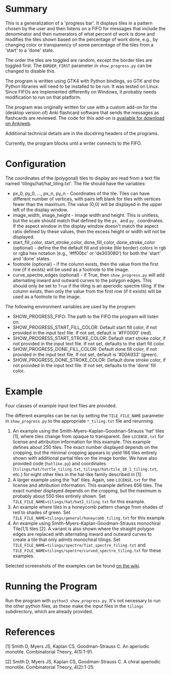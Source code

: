 # Summary

This is a generalization of a 'progress bar'.
It displays tiles in a pattern chosen by the user and then
listens on a FIFO for messages that include the denominator and
then numerators of what percent of work is done and modifies
the tiles shown based on the percentage of work done, e.g., by
changing color or transparency of some percentage of the tiles
from a 'start' to a 'done' state.

The order the tiles are toggled are random, except the border
tiles are toggled first. The `BORDER_FIRST` parameter in `show_progress.py`
can be changed to disable this.

The program is written using GTK4 with Python bindings, so GTK
and the Python libraries will need to be installed to be run.
It was tested on Linux. Since FIFOs are implemented differently
on Windows, it probably needs modification to run on that platform.

The program was originally written for use with a custom add-on
for the (desktop version of) Anki flashcard software that
sends the messages as flashcards are reviewed. The code for this
add-on is [available for download on Ankiweb](https://ankiweb.net/shared/info/1300160579).

Additional technical details are in the docstring headers of the
programs.

Currently, the program blocks until a writer connects to the FIFO.

# Configuration

The coordinates of the (polygonal) tiles to display are read from
a text file named 'tilings/hat/hat_tiling.txt'. The file should have the variables:
- px_0, py_0, ..., px_n, py_n - Coordinates of the tile. Tiles can
  have different number of vertices, with pairs left blank for tiles
  with vertices fewer than the maximum. The value (0,0) will be
  displayed in the upper left of the display window.
- image_width, image_height - Image width and height. This is unitless,
  but the scale should match that defined by the `px_` and `py_`
  coordinates. If the aspect window in the display window doesn't match
  the aspect ratio defined by these values, then the excess height or
  width will not be displayed.
- start_fill_color, start_stroke_color, done_fill_color, done_stroke_color
  (optional) - define the the default fill and stroke (tile border)
  colors in rgb or rgba hex notation (e.g., '#ff00bc' or 'de303080')
  for both the 'start' and 'done' states.
- footnote (optional) - if the column exists, then the value from the
  first row (if it exists) will be used as a footnote to the image.
- curve_spectre_edges (optional) - if True, then `show_progress.py` will
  add alternating inward and outward curves to the polygon edges.
  This should only be set to `True` if the tiling is an aperiodic spectre
  tiling. If the column exists, then only the value from the first row
  (if it exists) will be used as a footnote to the image.

The following environment variables are used by the program:

- SHOW_PROGRESS_FIFO: The path to the FIFO the program will
  listen on.
- SHOW_PROGRESS_START_FILL_COLOR: Default start fill color, if not
  provided in the input text file. If not set, default is '#FF0000' (red).
- SHOW_PROGRESS_START_STROKE_COLOR: Default start stroke color, if not
  provided in the input text file. If not set, defaults to the start
  fill color.
- SHOW_PROGRESS_DONE_FILL_COLOR: Default done fill color, if not
  provided in the input text file. If not set, default is '#00A933' (green).
- SHOW_PROGRESS_DONE_STROKE_COLOR: Default done stroke color, if not
  provided in the input text file. If not set, defaults to the 'done'
  fill color.

# Example

Four classes of example input text files are provided.

The different examples can be run by setting the `TILE_FILE_NAME` parameter
in `show_progress.py` to the appropriate `*_tiling.txt` file and rerunning.

1. An example using the Smith-Myers-Kaplan-Goodman-Strauss 'hat' tiles [1],
   where tiles change from opaque to transparent. See `LICENSE.txt` for
   license and attribution information for this example. This example
   defines about 250 tiles. The exact number displayed depends on the cropping,
   but the minimal cropping appears to yield 166 tiles entirely shown with
   additional partial tiles on the image border. We have also provided
   code (`hatlike.py`) and coordinates (`tilings/hat/turtle_tiling.txt`,
   `tilings/hat/tile_10_1_tiling.txt`, etc.) for eight other tiles in the hat-like family
   described in [1].
2. A larger example using the 'hat' tiles. Again, see `LICENSE.txt` for
   the license and attribution information. This example defines 656 tiles.
   The exact number displayed depends on the cropping, but the maximum is
   probably about 550 tiles entirely shown.
   Set `TILE_FILE_NAME=tilings/hat/hat2_tiling.txt` for this example.
3. An example where tiles in a honeycomb pattern change from shades of red
   to shades of green.
   Set `TILE_FILE_NAME=tilings/general/honeycomb_tiling.txt` for this example.
4. An example using Smith-Myers-Kaplan-Goodman-Strauss monochiral Tile(1,1) tiles [2].
   A variant is also shown where the straight polygon edges are replaced with alternating
   inward and outward curves to create a tile that only admits monochiral tilings.
   Set `TILE_FILE_NAME=tilings/spectre/fiat_spectre_tiling.txt` and
   `TILE_FILE_NAME=tilings/spectre/curved_spectre_tiling.txt` for these examples.

Selected screenshots of the examples can be found [on the wiki](https://github.com/ghrgriner/progress-tiles/wiki/Examples).

# Running the Program

Run the program with `python3 show_progress.py`. It's not necessary to run
the other python files, as these make the input files in the `tilings`
subdirectory, which are already provided.

# References

[1] Smith D, Myers JS, Kaplan CS, Goodman-Strauss C. An aperiodic monotile. Combinatorial Theory, 4(1):1-91.

[2] Smith D, Myers JS, Kaplan CS, Goodman-Strauss C. A chiral aperiodic monotile. Combinatorial Theory, 4(2):1-25.
